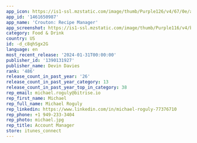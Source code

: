 ```yaml
---
app_icon: https://is1-ssl.mzstatic.com/image/thumb/Purple126/v4/67/0e/a2/670ea205-33ec-8940-db52-604a64e770c9/AppIcon-0-1x_U007emarketing-0-7-0-0-P3-85-220-0.png/1024x1024bb.png
app_id: '1461650987'
app_name: 'Crouton: Recipe Manager'
app_screenshot: https://is1-ssl.mzstatic.com/image/thumb/Purple116/v4/b5/31/ef/b531efad-d714-59fb-7589-19219f436b14/a00bae5b-303a-41d2-ba73-05e4cb15066d_1._Meal_Detail.png/1242x2688bb.png
category: Food & Drink
country: US
id: -d_c8qhSgx2G
language: en
most_recent_release: '2024-01-31T00:00:00'
publisher_id: '1390131927'
publisher_name: Devin Davies
rank: '486'
release_count_in_past_year: '26'
release_count_in_past_year_category: 13
release_count_in_past_year_top_in_category: 38
rep_email: michael.roguly@bitrise.io
rep_first_name: Michael
rep_full_name: Michael Roguly
rep_linkedin: https://www.linkedin.com/in/michael-roguly-77376710
rep_phone: +1 949-233-3404
rep_photo: michael.jpg
rep_title: Account Manager
store: itunes_connect
---
```

